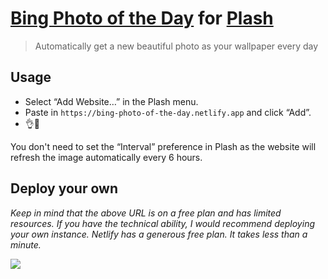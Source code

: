 # [Bing Photo of the Day](https://blogs.bing.com/search/2017-05/get-the-story-behind-the-bing-homepage-image) for [Plash](https://github.com/sindresorhus/Plash)

> Automatically get a new beautiful photo as your wallpaper every day

## Usage

- Select “Add Website…” in the Plash menu.
- Paste in `https://bing-photo-of-the-day.netlify.app` and click “Add”.
- 👌🦄

You don't need to set the “Interval” preference in Plash as the website will refresh the image automatically every 6 hours.

## Deploy your own

*Keep in mind that the above URL is on a free plan and has limited resources. If you have the technical ability, I would recommend deploying your own instance. Netlify has a generous free plan. It takes less than a minute.*

[![](https://www.netlify.com/img/deploy/button.svg)](https://app.netlify.com/start/deploy?repository=https://github.com/sindresorhus/plash-bing-photo-of-the-day)
